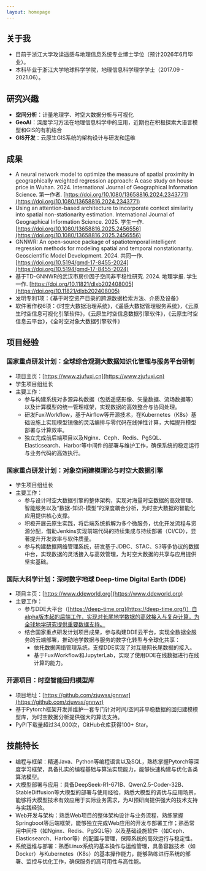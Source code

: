 ```yaml
---
layout: homepage
---
```


## 关于我

- 目前于浙江大学攻读遥感与地理信息系统专业博士学位（预计2026年6月毕业）。
- 本科毕业于浙江大学地球科学学院，地理信息科学理学学士（2017.09 - 2021.06）。

## 研究兴趣

- **空间分析**：计量地理学、时空大数据分析与可视化
- **GeoAI**：深度学习方法在地理信息科学中的应用，近期也在积极探索大语言模型和GIS的有机结合
- **GIS开发**：云原生GIS系统的架构设计与研发和运维

## 成果

- A neural network model to optimize the measure of spatial proximity in geographically weighted regression approach: A case study on house price in Wuhan. 2024. International Journal of Geographical Information Science. 第一作者. [https://doi.org/10.1080/13658816.2024.2343771](https://doi.org/10.1080/13658816.2024.2343771)
- Using an attention-based architecture to incorporate context similarity into spatial non-stationarity estimation. International Journal of Geographical Information Science. 2025. 学生一作. [https://doi.org/10.1080/13658816.2025.2456556](https://doi.org/10.1080/13658816.2025.2456556)
- GNNWR: An open-source package of spatiotemporal intelligent regression methods for modeling spatial and temporal nonstationarity. Geoscientific Model Development. 2024. 共同一作. [https://doi.org/10.5194/gmd-17-8455-2024](https://doi.org/10.5194/gmd-17-8455-2024)
- 基于TD-GNNWR的武汉市房价因子空间非平稳性研究. 2024. 地理学报. 学生一作. [https://doi.org/10.11821/dlxb202408005](https://doi.org/10.11821/dlxb202408005)
- 发明专利1项：《基于时空资产目录的跨源数据检索方法、介质及设备》
- 软件著作权6项：《时空大数据治理系统》，《遥感大数据管理服务系统》，《云原生时空信息可视化引擎软件》，《云原生时空信息数据引擎软件》，《云原生时空信息云平台》，《全时空对象大数据引擎软件》

## 项目经验  

### 国家重点研发计划：全球综合观测大数据知识化管理与服务平台研制

- 项目主页：[https://www.zjufuxi.cn](https://www.zjufuxi.cn)
- 学生项目组组长
- 主要工作：
    - 参与构建系统对多源异构数据（包括遥感影像、矢量数据、流场数据等）以及计算模型的统一管理框架，实现数据的高效整合与协同处理。
    - 研发FuxiWorkflow，基于Airflow等开源技术，在Kubernetes（K8s）基础设施上实现模型镜像的灵活编排与零代码在线弹性计算，大幅提升模型部署与计算效率。
    - 独立完成前后端项目以及Nginx、Ceph、Redis、PgSQL、Elasticsearch、Harbor等中间件的部署与维护工作，确保系统的稳定运行与业务代码的高效执行。

### 国家重点研发计划：对象空间建模理论与时空大数据引擎 

- 学生项目组组长
- 主要工作：
    - 参与设计时空大数据引擎的整体架构，实现对海量时空数据的高效管理、智能服务以及“数据-知识-模型”的深度耦合分析，为时空大数据的智能化应用提供核心支撑。
    - 积极开展云原生实践，将后端系统拆解为多个微服务，优化开发流程与资源分配，借助Jenkins实现前端代码的持续集成与持续部署（CI/CD），显著提升开发效率与软件质量。
    - 参与构建数据网络管理系统，研发基于JDBC、STAC、S3等多协议的数据中台，实现数据的灵活接入与高效管理，为时空大数据的共享与应用提供坚实基础。


### 国际大科学计划：深时数字地球 Deep-time Digital Earth (DDE)

- 项目主页：[https://www.ddeworld.org](https://www.ddeworld.org)
- 主要工作：
    - 参与DDE大平台（[https://deep-time.org](https://deep-time.org/)）自alpha版本起的后端工作，实现对长尾地学数据的高效接入与复杂计算，为全球地学研究提供重要数据支持。
    - 结合国家重点研发计划项目成果，参与构建DDE云平台，实现全数据全服务的云端部署，推动地学数据与服务的数字化转型与全球化共享：
        - 依托数据网络管理系统，支撑DDE实现了对互联网长尾数据的接入。
        - 基于FuxiWorkflow和JupyterLab，实现了使用DDE在线数据进行在线计算的能力。

### 开源项目：时空智能回归模型库

- 项目地址：[https://github.com/zjuwss/gnnwr](https://github.com/zjuwss/gnnwr)
- 基于Pytorch框架开发并维护一套专门针对时间/空间非平稳数据的回归建模模型库，为时空数据分析提供强大的算法支持。
- PyPI下载量超过34,000次，GitHub仓库获得100+ Star。

## 技能特长

- 编程与框架：精通Java、Python等编程语言以及SQL，熟练掌握Pytorch等深度学习框架，具备扎实的编程基础与算法实现能力，能够快速构建与优化各类算法模型。
- 大模型部署与应用：具备DeepSeek-R1-671B、Qwen2.5-Coder-32B、StableDiffusion等大模型的部署与使用经验，熟悉大模型的调优与应用场景，能够将大模型技术有效应用于实际业务需求，为AI预研岗提供强大的技术支持与实践经验。
- Web开发与架构：熟悉Web项目的整体架构设计与业务流程，熟练掌握Springboot等后端框架，能够独立完成Web应用的开发与部署工作；熟悉常用中间件（如Nginx、Redis、PgSQL等）以及基础设施软件（如Ceph、Elasticsearch、Harbor等）的配置与管理，保障系统的高效运行与稳定性。
- 系统运维与部署：熟悉Linux系统的基本操作与运维管理，具备容器技术（如Docker）与Kubernetes（K8s）的基本操作能力，能够熟练进行系统的部署、监控与优化工作，确保服务的高可用性与高性能。
